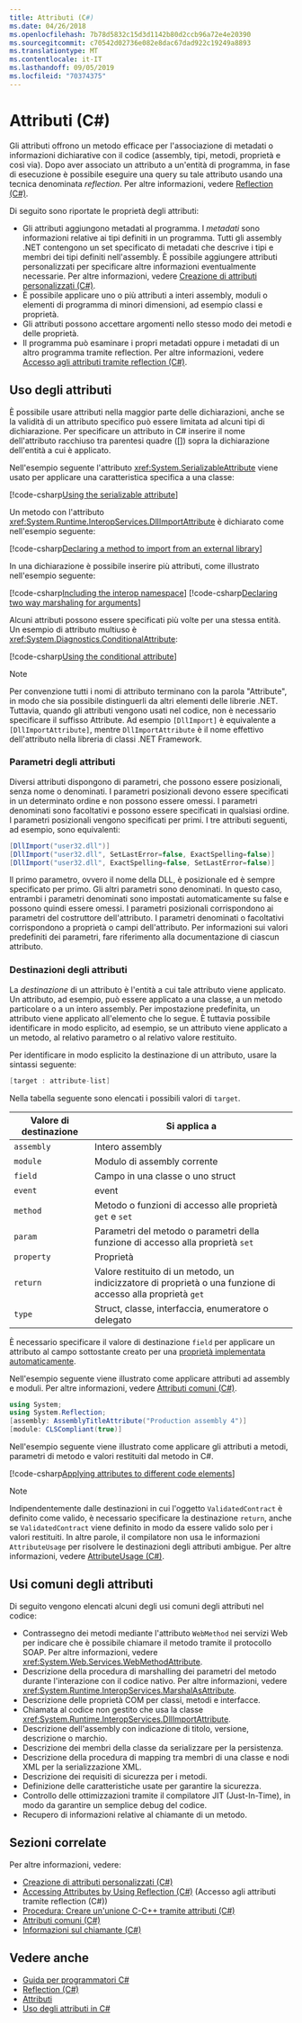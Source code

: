 ```yaml
---
title: Attributi (C#)
ms.date: 04/26/2018
ms.openlocfilehash: 7b78d5832c15d3d1142b80d2ccb96a72e4e20390
ms.sourcegitcommit: c70542d02736e082e8dac67dad922c19249a8893
ms.translationtype: MT
ms.contentlocale: it-IT
ms.lasthandoff: 09/05/2019
ms.locfileid: "70374375"
---
```

# <a name="attributes-c"></a>Attributi (C#)

Gli attributi offrono un metodo efficace per l'associazione di metadati o informazioni dichiarative con il codice (assembly, tipi, metodi, proprietà e così via). Dopo aver associato un attributo a un'entità di programma, in fase di esecuzione è possibile eseguire una query su tale attributo usando una tecnica denominata *reflection*. Per altre informazioni, vedere [Reflection (C#)](../reflection.md).

Di seguito sono riportate le proprietà degli attributi:

- Gli attributi aggiungono metadati al programma. I *metadati* sono informazioni relative ai tipi definiti in un programma. Tutti gli assembly .NET contengono un set specificato di metadati che descrive i tipi e membri dei tipi definiti nell'assembly. È possibile aggiungere attributi personalizzati per specificare altre informazioni eventualmente necessarie. Per altre informazioni, vedere [Creazione di attributi personalizzati (C#)](creating-custom-attributes.md).
- È possibile applicare uno o più attributi a interi assembly, moduli o elementi di programma di minori dimensioni, ad esempio classi e proprietà.
- Gli attributi possono accettare argomenti nello stesso modo dei metodi e delle proprietà.
- Il programma può esaminare i propri metadati oppure i metadati di un altro programma tramite reflection. Per altre informazioni, vedere [Accesso agli attributi tramite reflection (C#)](accessing-attributes-by-using-reflection.md).

## <a name="using-attributes"></a>Uso degli attributi

È possibile usare attributi nella maggior parte delle dichiarazioni, anche se la validità di un attributo specifico può essere limitata ad alcuni tipi di dichiarazione. Per specificare un attributo in C# inserire il nome dell'attributo racchiuso tra parentesi quadre ([]) sopra la dichiarazione dell'entità a cui è applicato.

Nell'esempio seguente l'attributo <xref:System.SerializableAttribute> viene usato per applicare una caratteristica specifica a una classe:

[!code-csharp[Using the serializable attribute](../../../../../samples/snippets/csharp/attributes/AttributesOverview.cs#1)]

Un metodo con l'attributo <xref:System.Runtime.InteropServices.DllImportAttribute> è dichiarato come nell'esempio seguente:

[!code-csharp[Declaring a method to import from an external library](../../../../../samples/snippets/csharp/attributes/AttributesOverview.cs#2)]

In una dichiarazione è possibile inserire più attributi, come illustrato nell'esempio seguente:

[!code-csharp[Including the interop namespace](../../../../../samples/snippets/csharp/attributes/AttributesOverview.cs#3)]
[!code-csharp[Declaring two way marshaling for arguments](../../../../../samples/snippets/csharp/attributes/AttributesOverview.cs#4)]

Alcuni attributi possono essere specificati più volte per una stessa entità. Un esempio di attributo multiuso è <xref:System.Diagnostics.ConditionalAttribute>:

[!code-csharp[Using the conditional attribute](../../../../../samples/snippets/csharp/attributes/AttributesOverview.cs#5)]

> [!NOTE]
> Per convenzione tutti i nomi di attributo terminano con la parola "Attribute", in modo che sia possibile distinguerli da altri elementi delle librerie .NET. Tuttavia, quando gli attributi vengono usati nel codice, non è necessario specificare il suffisso Attribute. Ad esempio `[DllImport]` è equivalente a `[DllImportAttribute]`, mentre `DllImportAttribute` è il nome effettivo dell'attributo nella libreria di classi .NET Framework.

### <a name="attribute-parameters"></a>Parametri degli attributi

Diversi attributi dispongono di parametri, che possono essere posizionali, senza nome o denominati. I parametri posizionali devono essere specificati in un determinato ordine e non possono essere omessi. I parametri denominati sono facoltativi e possono essere specificati in qualsiasi ordine. I parametri posizionali vengono specificati per primi. I tre attributi seguenti, ad esempio, sono equivalenti:

```csharp
[DllImport("user32.dll")]
[DllImport("user32.dll", SetLastError=false, ExactSpelling=false)]
[DllImport("user32.dll", ExactSpelling=false, SetLastError=false)]
```

Il primo parametro, ovvero il nome della DLL, è posizionale ed è sempre specificato per primo. Gli altri parametri sono denominati. In questo caso, entrambi i parametri denominati sono impostati automaticamente su false e possono quindi essere omessi. I parametri posizionali corrispondono ai parametri del costruttore dell'attributo. I parametri denominati o facoltativi corrispondono a proprietà o campi dell'attributo. Per informazioni sui valori predefiniti dei parametri, fare riferimento alla documentazione di ciascun attributo.

### <a name="attribute-targets"></a>Destinazioni degli attributi

La *destinazione* di un attributo è l'entità a cui tale attributo viene applicato. Un attributo, ad esempio, può essere applicato a una classe, a un metodo particolare o a un intero assembly. Per impostazione predefinita, un attributo viene applicato all'elemento che lo segue. È tuttavia possibile identificare in modo esplicito, ad esempio, se un attributo viene applicato a un metodo, al relativo parametro o al relativo valore restituito.

Per identificare in modo esplicito la destinazione di un attributo, usare la sintassi seguente:

```csharp
[target : attribute-list]
```

Nella tabella seguente sono elencati i possibili valori di `target`.

|Valore di destinazione|Si applica a|
|------------------|----------------|
|`assembly`|Intero assembly|
|`module`|Modulo di assembly corrente|
|`field`|Campo in una classe o uno struct|
|`event`|event|
|`method`|Metodo o funzioni di accesso alle proprietà `get` e `set`|
|`param`|Parametri del metodo o parametri della funzione di accesso alla proprietà `set`|
|`property`|Proprietà|
|`return`|Valore restituito di un metodo, un indicizzatore di proprietà o una funzione di accesso alla proprietà `get`|
|`type`|Struct, classe, interfaccia, enumeratore o delegato|

È necessario specificare il valore di destinazione `field` per applicare un attributo al campo sottostante creato per una [proprietà implementata automaticamente](../../../properties.md).

Nell'esempio seguente viene illustrato come applicare attributi ad assembly e moduli. Per altre informazioni, vedere [Attributi comuni (C#)](common-attributes.md).

```csharp
using System;
using System.Reflection;
[assembly: AssemblyTitleAttribute("Production assembly 4")]
[module: CLSCompliant(true)]
```

Nell'esempio seguente viene illustrato come applicare gli attributi a metodi, parametri di metodo e valori restituiti dal metodo in C#.

[!code-csharp[Applying attributes to different code elements](../../../../../samples/snippets/csharp/attributes/AttributesOverview.cs#6)]

> [!NOTE]
> Indipendentemente dalle destinazioni in cui l'oggetto `ValidatedContract` è definito come valido, è necessario specificare la destinazione `return`, anche se `ValidatedContract` viene definito in modo da essere valido solo per i valori restituiti. In altre parole, il compilatore non usa le informazioni `AttributeUsage` per risolvere le destinazioni degli attributi ambigue. Per altre informazioni, vedere [AttributeUsage (C#)](attributeusage.md).

## <a name="common-uses-for-attributes"></a>Usi comuni degli attributi

Di seguito vengono elencati alcuni degli usi comuni degli attributi nel codice:

- Contrassegno dei metodi mediante l'attributo `WebMethod` nei servizi Web per indicare che è possibile chiamare il metodo tramite il protocollo SOAP. Per altre informazioni, vedere <xref:System.Web.Services.WebMethodAttribute>.
- Descrizione della procedura di marshalling dei parametri del metodo durante l'interazione con il codice nativo. Per altre informazioni, vedere <xref:System.Runtime.InteropServices.MarshalAsAttribute>.
- Descrizione delle proprietà COM per classi, metodi e interfacce.
- Chiamata al codice non gestito che usa la classe <xref:System.Runtime.InteropServices.DllImportAttribute>.
- Descrizione dell'assembly con indicazione di titolo, versione, descrizione o marchio.
- Descrizione dei membri della classe da serializzare per la persistenza.
- Descrizione della procedura di mapping tra membri di una classe e nodi XML per la serializzazione XML.
- Descrizione dei requisiti di sicurezza per i metodi.
- Definizione delle caratteristiche usate per garantire la sicurezza.
- Controllo delle ottimizzazioni tramite il compilatore JIT (Just-In-Time), in modo da garantire un semplice debug del codice.
- Recupero di informazioni relative al chiamante di un metodo.

## <a name="related-sections"></a>Sezioni correlate

Per altre informazioni, vedere:

- [Creazione di attributi personalizzati (C#)](creating-custom-attributes.md)  
- [Accessing Attributes by Using Reflection (C#)](accessing-attributes-by-using-reflection.md) (Accesso agli attributi tramite reflection (C#))  
- [Procedura: Creare un'unione C-C++ tramite attributi (C#)](how-to-create-a-c-cpp-union-by-using-attributes.md)  
- [Attributi comuni (C#)](common-attributes.md)  
- [Informazioni sul chiamante (C#)](../caller-information.md)  

## <a name="see-also"></a>Vedere anche

- [Guida per programmatori C#](../../index.md)
- [Reflection (C#)](../reflection.md)
- [Attributi](../../../../standard/attributes/index.md)
- [Uso degli attributi in C#](../../../tutorials/attributes.md)
